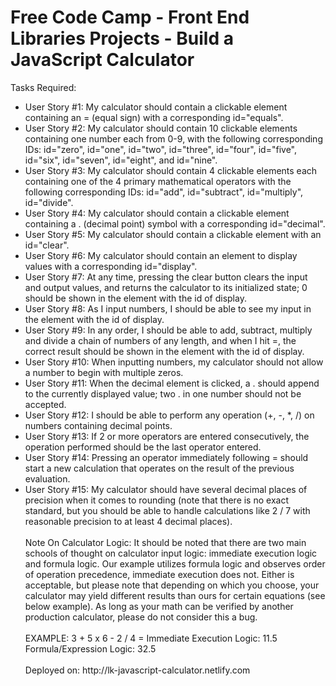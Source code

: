 # Free Code Camp - Front End Libraries Projects - Build a JavaScript Calculator
Tasks Required:
<ul>
<li>User Story #1: My calculator should contain a clickable element containing an = (equal sign) with a corresponding id="equals".</li>
<li>User Story #2: My calculator should contain 10 clickable elements containing one number each from 0-9, with the following corresponding IDs: id="zero", id="one", id="two", id="three", id="four", id="five", id="six", id="seven", id="eight", and id="nine".</li>
<li>User Story #3: My calculator should contain 4 clickable elements each containing one of the 4 primary mathematical operators with the following corresponding IDs: id="add", id="subtract", id="multiply", id="divide".</li>
<li>User Story #4: My calculator should contain a clickable element containing a . (decimal point) symbol with a corresponding id="decimal".</li>
<li>User Story #5: My calculator should contain a clickable element with an id="clear".</li>
<li>User Story #6: My calculator should contain an element to display values with a corresponding id="display".</li>
<li>User Story #7: At any time, pressing the clear button clears the input and output values, and returns the calculator to its initialized state; 0 should be shown in the element with the id of display.</li>
<li>User Story #8: As I input numbers, I should be able to see my input in the element with the id of display.</li>
<li>User Story #9: In any order, I should be able to add, subtract, multiply and divide a chain of numbers of any length, and when I hit =, the correct result should be shown in the element with the id of display.</li>
<li>User Story #10: When inputting numbers, my calculator should not allow a number to begin with multiple zeros.</li>
<li>User Story #11: When the decimal element is clicked, a . should append to the currently displayed value; two . in one number should not be accepted.</li>
<li>User Story #12: I should be able to perform any operation (+, -, *, /) on numbers containing decimal points.</li>
<li>User Story #13: If 2 or more operators are entered consecutively, the operation performed should be the last operator entered.</li>
<li>User Story #14: Pressing an operator immediately following = should start a new calculation that operates on the result of the previous evaluation.</li>
<li>User Story #15: My calculator should have several decimal places of precision when it comes to rounding (note that there is no exact standard, but you should be able to handle calculations like 2 / 7 with reasonable precision to at least 4 decimal places).</li>
<br>
Note On Calculator Logic: It should be noted that there are two main schools of thought on calculator input logic: immediate execution logic and formula logic. Our example utilizes formula logic and observes order of operation precedence, immediate execution does not. Either is acceptable, but please note that depending on which you choose, your calculator may yield different results than ours for certain equations (see below example). As long as your math can be verified by another production calculator, please do not consider this a bug.
<br>
<br>
EXAMPLE: 3 + 5 x 6 - 2 / 4 =
Immediate Execution Logic: 11.5
Formula/Expression Logic: 32.5 <br>
<br>
Deployed on: http://lk-javascript-calculator.netlify.com